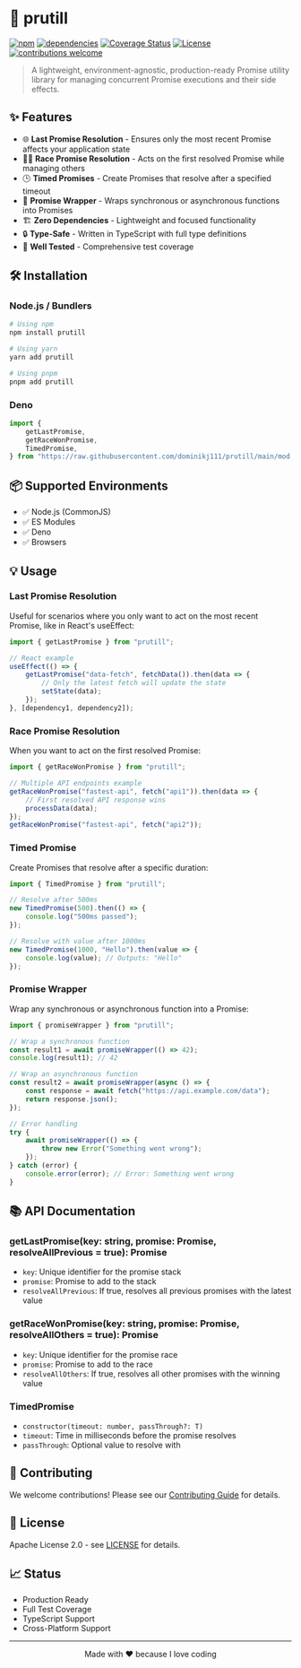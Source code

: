 # 🚀 prutill

[![npm](https://img.shields.io/npm/v/prutill)](https://www.npmjs.com/package/prutill)
[![dependencies](https://img.shields.io/badge/production%20dependencies-0-brightgreen.svg)](https://github.com/dominikj111/prutill/blob/main/package.json)
[![Coverage Status](https://coveralls.io/repos/boennemann/badges/badge.svg)](https://coveralls.io/r/boennemann/badges)
[![License](https://img.shields.io/github/license/dominikj111/prutill)](https://github.com/dominikj111/prutill/blob/main/LICENSE)
[![contributions welcome](https://img.shields.io/badge/contributions-welcome-brightgreen.svg?style=flat)](https://github.com/dominikj111/prutill/issues)

> A lightweight, environment-agnostic, production-ready Promise utility library for managing concurrent Promise
> executions and their side effects.

## ✨ Features

- 🌐 **Last Promise Resolution** - Ensures only the most recent Promise affects your application state
- 🏃‍♂️ **Race Promise Resolution** - Acts on the first resolved Promise while managing others
- 🕒 **Timed Promises** - Create Promises that resolve after a specified timeout
- 🔄 **Promise Wrapper** - Wraps synchronous or asynchronous functions into Promises
- 🏗️ **Zero Dependencies** - Lightweight and focused functionality
- 🔒 **Type-Safe** - Written in TypeScript with full type definitions
- 🧪 **Well Tested** - Comprehensive test coverage

## 🛠️ Installation

### Node.js / Bundlers

```bash
# Using npm
npm install prutill

# Using yarn
yarn add prutill

# Using pnpm
pnpm add prutill
```

### Deno

```typescript
import {
    getLastPromise,
    getRaceWonPromise,
    TimedPromise,
} from "https://raw.githubusercontent.com/dominikj111/prutill/main/mod.ts";
```

## 📦 Supported Environments

- ✅ Node.js (CommonJS)
- ✅ ES Modules
- ✅ Deno
- ✅ Browsers

## 💡 Usage

### Last Promise Resolution

Useful for scenarios where you only want to act on the most recent Promise, like in React's useEffect:

```typescript
import { getLastPromise } from "prutill";

// React example
useEffect(() => {
    getLastPromise("data-fetch", fetchData()).then(data => {
        // Only the latest fetch will update the state
        setState(data);
    });
}, [dependency1, dependency2]);
```

### Race Promise Resolution

When you want to act on the first resolved Promise:

```typescript
import { getRaceWonPromise } from "prutill";

// Multiple API endpoints example
getRaceWonPromise("fastest-api", fetch("api1")).then(data => {
    // First resolved API response wins
    processData(data);
});
getRaceWonPromise("fastest-api", fetch("api2"));
```

### Timed Promise

Create Promises that resolve after a specific duration:

```typescript
import { TimedPromise } from "prutill";

// Resolve after 500ms
new TimedPromise(500).then(() => {
    console.log("500ms passed");
});

// Resolve with value after 1000ms
new TimedPromise(1000, "Hello").then(value => {
    console.log(value); // Outputs: "Hello"
});
```

### Promise Wrapper

Wrap any synchronous or asynchronous function into a Promise:

```typescript
import { promiseWrapper } from "prutill";

// Wrap a synchronous function
const result1 = await promiseWrapper(() => 42);
console.log(result1); // 42

// Wrap an asynchronous function
const result2 = await promiseWrapper(async () => {
    const response = await fetch("https://api.example.com/data");
    return response.json();
});

// Error handling
try {
    await promiseWrapper(() => {
        throw new Error("Something went wrong");
    });
} catch (error) {
    console.error(error); // Error: Something went wrong
}
```

## 📚 API Documentation

### getLastPromise<T>(key: string, promise: Promise<T>, resolveAllPrevious = true): Promise<T>

- `key`: Unique identifier for the promise stack
- `promise`: Promise to add to the stack
- `resolveAllPrevious`: If true, resolves all previous promises with the latest value

### getRaceWonPromise<T>(key: string, promise: Promise<T>, resolveAllOthers = true): Promise<T>

- `key`: Unique identifier for the promise race
- `promise`: Promise to add to the race
- `resolveAllOthers`: If true, resolves all other promises with the winning value

### TimedPromise<T>

- `constructor(timeout: number, passThrough?: T)`
- `timeout`: Time in milliseconds before the promise resolves
- `passThrough`: Optional value to resolve with

## 🤝 Contributing

We welcome contributions! Please see our [Contributing Guide](CONTRIBUTING.md) for details.

## 📄 License

Apache License 2.0 - see [LICENSE](LICENSE) for details.

## 📈 Status

- Production Ready
- Full Test Coverage
- TypeScript Support
- Cross-Platform Support

---

<div align="center">
Made with ❤️ because I love coding
</div>
